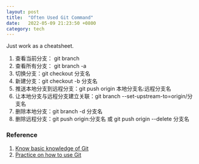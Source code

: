 ```yaml
---
layout: post
title:  "Often Used Git Command"
date:   2022-05-09 21:23:50 +0800
category: tech
---
```


Just work as a cheatsheet.

1. 查看当前分支：  git branch
2. 查看所有分支：  git branch -a
3. 切换分支：git checkout  分支名
4. 新建分支：git checkout -b 分支名
5. 推送本地分支到远程分支：git push origin 本地分支名:远程分支名
6. 让本地分支与远程分支建立关联：git branch --set-upstream-to=origin/分支名
7. 删除本地分支：git branch -d 分支名
8. 删除远程分支：git push origin:分支名 或 git push origin --delete 分支名

### Reference

1. [Know basic knowledge of Git](https://www.bilibili.com/video/BV1FE411P7B3?p=1)
2. [Practice on how to use Git](https://www.bilibili.com/video/BV1i44y1e7hv)
